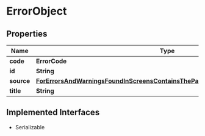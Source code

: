 

# ErrorObject


## Properties

Name | Type | Description | Notes
------------ | ------------- | ------------- | -------------
**code** | **ErrorCode** |  |  [optional]
**id** | **String** |  |  [optional]
**source** | [**ForErrorsAndWarningsFoundInScreensContainsTheParamIDTheErrorWarningBelongsTo**](ForErrorsAndWarningsFoundInScreensContainsTheParamIDTheErrorWarningBelongsTo.md) |  |  [optional]
**title** | **String** |  |  [optional]


## Implemented Interfaces

* Serializable



